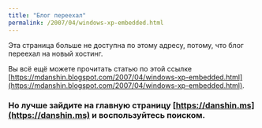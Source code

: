 ```yaml
---
title: "Блог переехал"
permalink: /2007/04/windows-xp-embedded.html
---
```

Эта страница больше не доступна по этому адресу, потому, что блог переехал на новый хостинг.

Вы всё ещё можете прочитать статью по этой ссылке [https://mdanshin.blogspot.com/2007/04/windows-xp-embedded.html](https://mdanshin.blogspot.com/2007/04/windows-xp-embedded.html).

### Но лучше зайдите на главную страницу [https://danshin.ms](https://danshin.ms) и воспользуйтесь поиском.